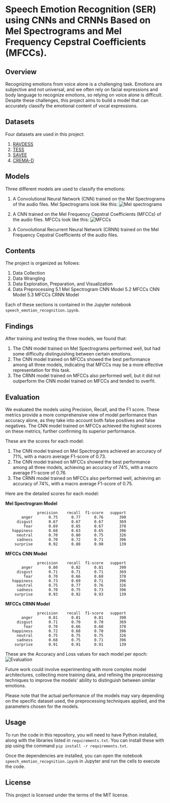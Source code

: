 # Speech Emotion Recognition (SER) using CNNs and CRNNs Based on Mel Spectrograms and Mel Frequency Cepstral Coefficients (MFCCs).

## Overview

Recognizing emotions from voice alone is a challenging task. Emotions are subjective and not universal, and we often rely on facial expressions and body language to recognize emotions, so relying on voice alone is difficult. Despite these challenges, this project aims to build a model that can accurately classify the emotional content of vocal expressions.

## Datasets

Four datasets are used in this project:

1. [RAVDESS](https://zenodo.org/record/1188976#.X2Q4Z2gzZPY)
2. [TESS](https://tspace.library.utoronto.ca/handle/1807/24487)
3. [SAVEE](http://kahlan.eps.surrey.ac.uk/savee/)
4. [CREMA-D](https://github.com/CheyneyComputerScience/CREMA-D)

## Models

Three different models are used to classify the emotions:

1. A Convolutional Neural Network (CNN) trained on the Mel Spectrograms of the audio files. Mel Spectrograms look like this:
![Mel spectrograms](images/mel-spectrograms.png)

3. A CNN trained on the Mel Frequency Cepstral Coefficients (MFCCs) of the audio files. MFCCs look like this:
![MFCCs](images/MFCCs.png)
5. A Convolutional Recurrent Neural Network (CRNN) trained on the Mel Frequency Cepstral Coefficients of the audio files.

## Contents

The project is organized as follows:

1. Data Collection
2. Data Wrangling
3. Data Exploration, Preparation, and Visualization
4. Data Preprocessing
5.1 Mel Spectrogram CNN Model
5.2 MFCCs CNN Model
5.3 MFCCs CRNN Model

Each of these sections is contained in the Jupyter notebook `speech_emotion_recognition.ipynb`.

## Findings

After training and testing the three models, we found that:

1. The CNN model trained on Mel Spectrograms performed well, but had some difficulty distinguishing between certain emotions.
2. The CNN model trained on MFCCs showed the best performance among all three models, indicating that MFCCs may be a more effective representation for this task.
3. The CRNN model trained on MFCCs also performed well, but it did not outperform the CNN model trained on MFCCs and tended to overfit.

## Evaluation

We evaluated the models using Precision, Recall, and the F1 score. These metrics provide a more comprehensive view of model performance than accuracy alone, as they take into account both false positives and false negatives. The CNN model trained on MFCCs achieved the highest scores on these metrics, further confirming its superior performance.

These are the scores for each model:

1. The CNN model trained on Mel Spectrograms achieved an accuracy of 71%, with a macro average F1-score of 0.73.
2. The CNN model trained on MFCCs showed the best performance among all three models, achieving an accuracy of 74%, with a macro average F1-score of 0.76.
3. The CRNN model trained on MFCCs also performed well, achieving an accuracy of 74%, with a macro average F1-score of 0.75.


Here are the detailed scores for each model:

**Mel Spectrogram Model**
```
              precision    recall  f1-score   support
       anger       0.75      0.77      0.76       390
     disgust       0.67      0.67      0.67       369
        fear       0.69      0.65      0.67       378
   happiness       0.68      0.63      0.65       396
     neutral       0.70      0.80      0.75       326
     sadness       0.70      0.72      0.71       396
    surprise       0.92      0.88      0.90       139
```

**MFCCs CNN Model**
```
              precision    recall  f1-score   support
       anger       0.80      0.82      0.81       390
     disgust       0.71      0.71      0.71       369
        fear       0.70      0.66      0.68       378
   happiness       0.73      0.69      0.71       396
     neutral       0.75      0.77      0.76       326
     sadness       0.70      0.75      0.73       396
    surprise       0.93      0.92      0.93       139
```

**MFCCs CRNN Model**
```
              precision    recall  f1-score   support
       anger       0.81      0.81      0.81       390
     disgust       0.71      0.70      0.70       369
        fear       0.70      0.66      0.68       378
   happiness       0.72      0.68      0.70       396
     neutral       0.75      0.75      0.75       326
     sadness       0.68      0.75      0.71       396
    surprise       0.91      0.91      0.91       139
```
These are the Accuracy and Loss values for each model per epoch:
![Evaluation](images/Evaluation.png)

Future work could involve experimenting with more complex model architectures, collecting more training data, and refining the preprocessing techniques to improve the models' ability to distinguish between similar emotions.

Please note that the actual performance of the models may vary depending on the specific dataset used, the preprocessing techniques applied, and the parameters chosen for the models.

## Usage

To run the code in this repository, you will need to have Python installed, along with the libraries listed in `requirements.txt`. You can install these with pip using the command `pip install -r requirements.txt`.

Once the dependencies are installed, you can open the notebook `speech_emotion_recognition.ipynb` in Jupyter and run the cells to execute the code.

## License

This project is licensed under the terms of the MIT license.
